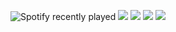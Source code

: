 
![Spotify recently played](https://spotify-recently-played-readme.vercel.app/api?user=314rxzazn6kkma6z2ax2jibmpreu&width=770)
![](https://github.com/OMD0118/stats/blob/master/generated/overview.svg#gh-dark-mode-only)
![](https://raw.githubusercontent.com/OMD0118/stats/master/generated/overview.svg#gh-light-mode-only)
![](https://github.com/OMD0118/stats/blob/master/generated/languages.svg#gh-dark-mode-only)
![](https://raw.githubusercontent.com/username/stats/master/generated/languages.svg#gh-light-mode-only)
